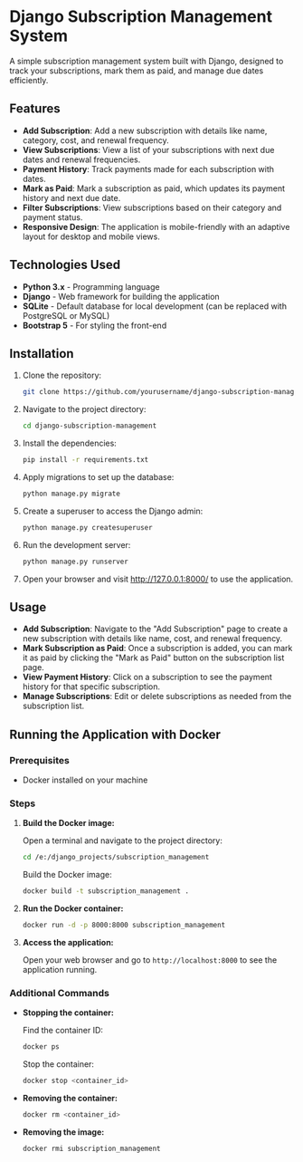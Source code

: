 # Django Subscription Management System

A simple subscription management system built with Django, designed to track your subscriptions, mark them as paid, and manage due dates efficiently.

## Features

- **Add Subscription**: Add a new subscription with details like name, category, cost, and renewal frequency.
- **View Subscriptions**: View a list of your subscriptions with next due dates and renewal frequencies.
- **Payment History**: Track payments made for each subscription with dates.
- **Mark as Paid**: Mark a subscription as paid, which updates its payment history and next due date.
- **Filter Subscriptions**: View subscriptions based on their category and payment status.
- **Responsive Design**: The application is mobile-friendly with an adaptive layout for desktop and mobile views.

## Technologies Used

- **Python 3.x** - Programming language
- **Django** - Web framework for building the application
- **SQLite** - Default database for local development (can be replaced with PostgreSQL or MySQL)
- **Bootstrap 5** - For styling the front-end

## Installation

1. Clone the repository:

   ```bash
   git clone https://github.com/yourusername/django-subscription-management.git

2. Navigate to the project directory:

   ```bash
   cd django-subscription-management
   
3. Install the dependencies:

   ```bash
   pip install -r requirements.txt

4. Apply migrations to set up the database:

   ```bash
   python manage.py migrate
   
5. Create a superuser to access the Django admin:

    ```bash
    python manage.py createsuperuser
    
6. Run the development server:

    ```bash
    python manage.py runserver
    
7. Open your browser and visit http://127.0.0.1:8000/ to use the application.

## Usage
- **Add Subscription**: Navigate to the "Add Subscription" page to create a new subscription with details like name, cost, and renewal frequency.
- **Mark Subscription as Paid**: Once a subscription is added, you can mark it as paid by clicking the "Mark as Paid" button on the subscription list page.
- **View Payment History**: Click on a subscription to see the payment history for that specific subscription.
- **Manage Subscriptions**: Edit or delete subscriptions as needed from the subscription list.

## Running the Application with Docker

### Prerequisites

- Docker installed on your machine

### Steps

1. **Build the Docker image:**
   
   Open a terminal and navigate to the project directory:
   
   ```sh
   cd /e:/django_projects/subscription_management
   ```
   
   Build the Docker image:
   
   ```sh
   docker build -t subscription_management .
   ```

2. **Run the Docker container:**
   
   ```sh
   docker run -d -p 8000:8000 subscription_management
   ```

3. **Access the application:**
   
   Open your web browser and go to `http://localhost:8000` to see the application running.

### Additional Commands

- **Stopping the container:**
  
  Find the container ID:
  
  ```sh
  docker ps
  ```
  
  Stop the container:
  
  ```sh
  docker stop <container_id>
  ```

- **Removing the container:**
  
  ```sh
  docker rm <container_id>
  ```

- **Removing the image:**
  
  ```sh
  docker rmi subscription_management
  ```
